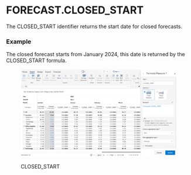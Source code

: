 # FORECAST.CLOSED\_START

The CLOSED\_START identifier returns the start date for closed forecasts.

### Example <a href="#example" id="example"></a>

The closed forecast starts from January 2024, this date is returned by the CLOSED\_START formula.

<figure><img src="../../.gitbook/assets/image (1382).png" alt=""><figcaption><p>CLOSED_START</p></figcaption></figure>
